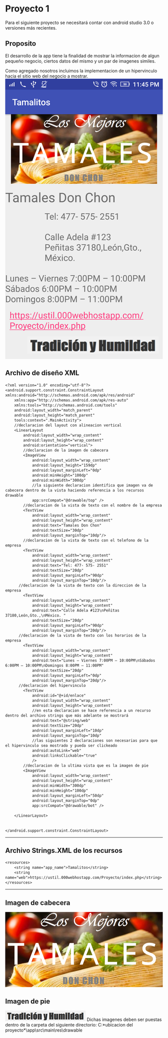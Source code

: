 # Proyecto 1
Para el siguiente proyecto se necesitará contar con android studio 3.0 o versiones más recientes.

## Proposito
El desarrollo de la app tiene la finalidad de mostrar la informacion de algun pequeño negocio, ciertos datos del mismo y 
un par de imagenes similes.

Como agregado nosotros incluimos la implementacion de un hipervinculo hacia el sitio web del negocio a mostrar.
![Una imagen cualquiera](https://github.com/FranciscoMan/Proyecto1/blob/master/resultado.png "Muestra")

## Archivo de diseño XML
~~~
<?xml version="1.0" encoding="utf-8"?>
<android.support.constraint.ConstraintLayout xmlns:android="http://schemas.android.com/apk/res/android"
    xmlns:app="http://schemas.android.com/apk/res-auto"
    xmlns:tools="http://schemas.android.com/tools"
    android:layout_width="match_parent"
    android:layout_height="match_parent"
    tools:context=".MainActivity">
    //declaracion del layout con alineacion vertical
    <LinearLayout
        android:layout_width="wrap_content"
        android:layout_height="wrap_content"
        android:orientation="vertical">
        //declaracion de la imagen de cabecera
        <ImageView
            android:layout_width="wrap_content"
            android:layout_height="159dp"
            android:layout_marginLeft="0dp"
            android:minHeight="100dp"
            android:minWidth="300dp"
            //la siguiente declaracion identifica que imagen va de cabecera dentro de la vista haciendo referencia a los recursos drawable
            app:srcCompat="@drawable/top" />
        //declaracion de la vista de texto con el nombre de la empresa
        <TextView
            android:layout_width="wrap_content"
            android:layout_height="wrap_content"
            android:text="Tamales Don Chon"
            android:textSize="30dp"
            android:layout_marginTop="10dp"/>
        //declaracion de la vista de texto con el telefono de la empresa
        <TextView
            android:layout_width="wrap_content"
            android:layout_height="wrap_content"
            android:text="Tel: 477- 575- 2551"
            android:textSize="20dp"
            android:layout_marginLeft="90dp"
            android:layout_marginTop="10dp"/>
      //declaracion de la vista de texto con la direccion de la empresa
        <TextView
            android:layout_width="wrap_content"
            android:layout_height="wrap_content"
            android:text="Calle Adela #123\nPeñitas 37180,León,Gto.,\nMéxico. "
            android:textSize="20dp"
            android:layout_marginLeft="90dp"
            android:layout_marginTop="20dp"/>
      //declaracion de la vista de texto con los horarios de la empresa
        <TextView
            android:layout_width="wrap_content"
            android:layout_height="wrap_content"
            android:text="Lunes – Viernes 7:00PM – 10:00PM\nSábados 6:00PM – 10:00PM\nDomingos 8:00PM – 11:00PM"
            android:textSize="20dp"
            android:layout_marginLeft="0dp"
            android:layout_marginTop="20dp"/>
      //declaracion del hipervinculo
        <TextView
            android:id="@+id/enlace"
            android:layout_width="wrap_content"
            android:layout_height="wrap_content"
            //en esta declaracion se hace referencia a un recurso dentro del archivo strings que más adelante se mostrará
            android:text="@string/web"
            android:textSize="20dp"
            android:layout_marginLeft="10dp"
            android:layout_marginTop="10dp"
            //las siguientes 2 declaraciones son necesarias para que el hipervinculo sea mostrado y pueda ser clickeado
            android:autoLink="web"
            android:linksClickable="true"
            />
        //declaracion de la ultima vista que es la imagen de pie
        <ImageView
            android:layout_width="wrap_content"
            android:layout_height="wrap_content"
            android:minWidth="300dp"
            android:minHeight="100dp"
            android:layout_marginLeft="50dp"
            android:layout_marginTop="0dp"
            app:srcCompat="@drawable/bot" />

    </LinearLayout>


</android.support.constraint.ConstraintLayout>
~~~
***
## Archivo Strings.XML de los recursos
~~~
<resources>
    <string name="app_name">Tamalitos</string>
    <string name="web">https://ustil.000webhostapp.com/Proyecto/index.php</string>
</resources>
~~~
***
## Imagen de cabecera
![Una imagen cualquiera](top.png "cabecera")
## Imagen de pie
![Una imagen cualquiera](bot.png "Muestra")
Dichas imagenes deben ser puestas dentro de la carpeta del siguiente directorio:
C:\*ubicacion del proyecto*\app\src\main\res\drawable
